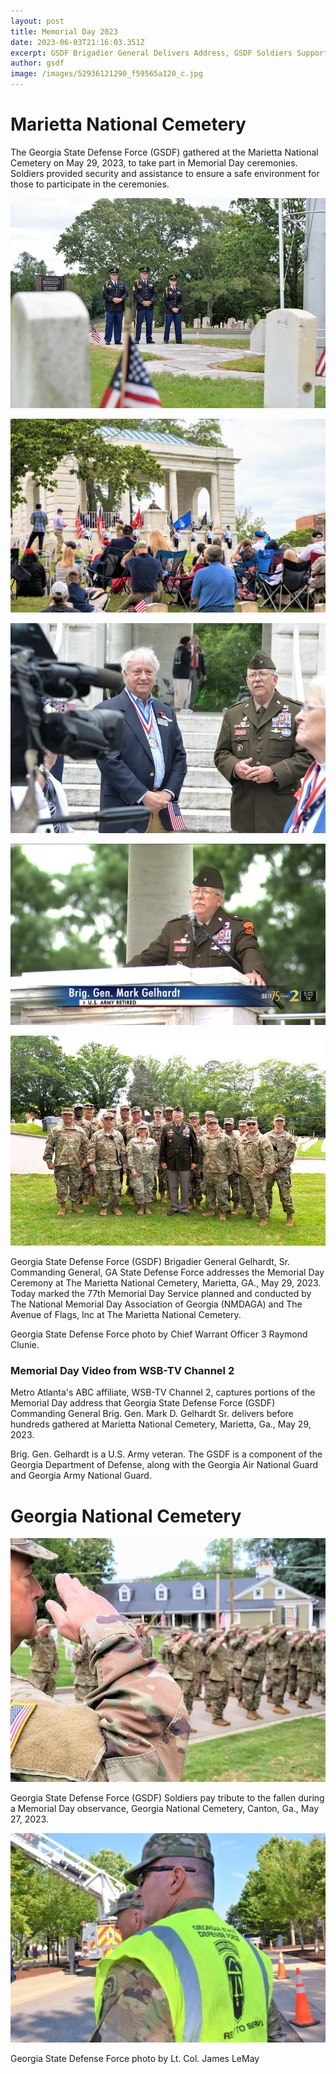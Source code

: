 ```yaml
---
layout: post
title: Memorial Day 2023
date: 2023-06-03T21:16:03.351Z
excerpt: GSDF Brigadier General Delivers Address, GSDF Soldiers Support Observances
author: gsdf
image: /images/52936121290_f59565a120_c.jpg
---
```

# Marietta National Cemetery

The Georgia State Defense Force (GSDF) gathered at the Marietta National Cemetery on May 29, 2023, to take part in Memorial Day ceremonies. Soldiers provided security and assistance to ensure a safe environment for those to participate in the ceremonies.

![](/images/52935132097_2c22986bcd_c.jpg)

![](/images/350255515_1141244610600540_8700383644322129047_n.jpg)

![](/images/52935885084_2fd145859f_c.jpg)

![](/images/350127244_2670250696449077_3645819115745592861_n.jpg)

![](/images/52936175503_4f1c90281b_c.jpg)

Georgia State Defense Force (GSDF) Brigadier General Gelhardt, Sr. Commanding General, GA State Defense Force addresses the Memorial Day Ceremony at The Marietta National Cemetery, Marietta, GA., May 29, 2023. Today marked the 77th Memorial Day Service planned and conducted by The National Memorial Day Association of Georgia (NMDAGA) and The Avenue of Flags, Inc at The Marietta National Cemetery.

Georgia State Defense Force photo by Chief Warrant Officer 3 Raymond Clunie.

### Memorial Day Video from WSB-TV Channel 2



Metro Atlanta's ABC affiliate, WSB-TV Channel 2, captures portions of the Memorial Day address that Georgia State Defense Force (GSDF) Commanding General Brig. Gen. Mark D. Gelhardt Sr. delivers before hundreds gathered at Marietta National Cemetery, Marietta, Ga., May 29, 2023.

Brig. Gen. Gelhardt is a U.S. Army veteran. The GSDF is a component of the Georgia Department of Defense, along with the Georgia Air National Guard and Georgia Army National Guard.

# Georgia National Cemetery

![](/images/salute.jpg)

Georgia State Defense Force (GSDF) Soldiers pay tribute to the fallen during a Memorial Day observance, Georgia National Cemetery, Canton, Ga., May 27, 2023.

![](/images/350003032_253750247244743_3631945094462627977_n.jpg)

Georgia State Defense Force photo by Lt. Col. James LeMay